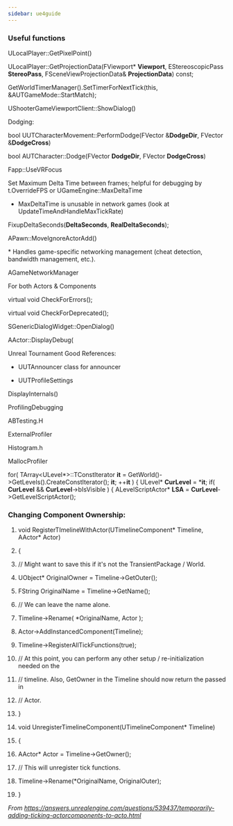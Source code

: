 ```yaml
---
sidebar: ue4guide
---
```

### Useful functions

ULocalPlayer::GetPixelPoint()

ULocalPlayer::GetProjectionData(FViewport\* **Viewport**, EStereoscopicPass **StereoPass**, FSceneViewProjectionData& **ProjectionData**) const;

GetWorldTimerManager().SetTimerForNextTick(this, &AUTGameMode::StartMatch);

UShooterGameViewportClient::ShowDialog()

Dodging:

bool UUTCharacterMovement::PerformDodge(FVector &**DodgeDir**, FVector &**DodgeCross**)

bool AUTCharacter::Dodge(FVector **DodgeDir**, FVector **DodgeCross**)

Fapp::UseVRFocus

Set Maximum Delta Time between frames; helpful for debugging by t.OverrideFPS or UGameEngine::MaxDeltaTime

- MaxDeltaTime is unusable in network games (look at UpdateTimeAndHandleMaxTickRate)

FixupDeltaSeconds(**DeltaSeconds**, **RealDeltaSeconds**);

APawn::MoveIgnoreActorAdd()

\* Handles game-specific networking management (cheat detection, bandwidth management, etc.).

AGameNetworkManager

For both Actors & Components

virtual void CheckForErrors();

virtual void CheckForDeprecated();

SGenericDialogWidget::OpenDialog()

AActor::DisplayDebug(

Unreal Tournament Good References:

- UUTAnnouncer class for announcer

- UUTProfileSettings

DisplayInternals()

ProfilingDebugging

ABTesting.H

ExternalProfiler

Histogram.h

MallocProfiler

for( TArray&lt;ULevel\*>::TConstIterator **it** = GetWorld()->GetLevels().CreateConstIterator(); **it**; ++**it** )
{
        ULevel\* **CurLevel** = \***it**;
        if( **CurLevel** && **CurLevel**->bIsVisible )
        {
                ALevelScriptActor\* **LSA** = **CurLevel**->GetLevelScriptActor();

### Changing Component Ownership:

1. void RegisterTImelineWithActor(UTimelineComponent\* Timeline, AActor\* Actor)

1. {

1. // Might want to save this if it's not the TransientPackage / World.

1. UObject\* OriginalOwner = Timeline->GetOuter();

1. FString OriginalName = Timeline->GetName();

1. // We can leave the name alone.

1. Timeline->Rename( \*OriginalName, Actor );

1. Actor->AddInstancedComponent(Timeline);

1. Timeline->RegisterAllTickFunctions(true);

1. // At this point, you can perform any other setup / re-initialization needed on the

1. // timeline. Also, GetOwner in the Timeline should now return the passed in

1. // Actor.

1. }

1. void UnregisterTimelineComponent(UTimelineComponent\* Timeline)

1. {

1. AActor\* Actor = Timeline->GetOwner();

1. // This will unregister tick functions.

1. Timeline->Rename(\*OriginalName, OriginalOuter);

1. }

*From <https://answers.unrealengine.com/questions/539437/temporarily-adding-ticking-actorcomponents-to-acto.html>*
